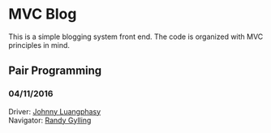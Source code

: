 # MVC Blog

This is a simple blogging system front end. The code is organized with MVC principles in mind.

## Pair Programming

### 04/11/2016

Driver: [Johnny Luangphasy](https://github.com/jluangphasy) <br> Navigator: [Randy Gylling](https://github.com/rgylling)
